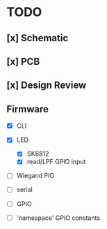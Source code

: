 # TODO

## [x] Schematic
## [x] PCB
## [x] Design Review

## Firmware
   - [x] CLI
   - [x] LED
      - [x] SK6812
      - [x] read/LPF GPIO input

   - [ ] Wiegand PIO
   - [ ] serial
   - [ ] GPIO
   - [ ] 'namespace' GPIO constants

